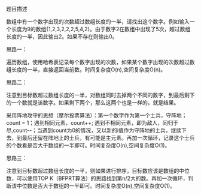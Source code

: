 题目描述

数组中有一个数字出现的次数超过数组长度的一半，请找出这个数字。例如输入一个长度为9的数组{1,2,3,2,2,2,5,4,2}。由于数字2在数组中出现了5次，超过数组长度的一半，因此输出2。如果不存在则输出0。

思路一：

遍历数组，使用哈希表记录每个数字出现的次数，如果某个数字出现的次数超过数组长度的一半，直接返回当前数。时间复杂度O(n),空间复杂度O(n)。

思路二：

注意到目标数超过数组长度的一半，对数组同时去掉两个不同的数字，到最后剩下的一个数就是该数字。如果剩下两个，那么这两个也是一样的，就是结果。

采用阵地攻守的思想（摩尔投票算法）：第一个数字作为第一个士兵，守阵地；count = 1；遇到相同元素，count++; 遇到不相同元素，即为敌人，同归于尽,count--；当遇到count为0的情况，又以新的i值作为守阵地的士兵，继续下去，到最后还留在阵地上的士兵，有可能是主元素。再加一次循环，记录这个士兵的个数看是否大于数组的一半即可。时间复杂度O(n),空间复杂度O(1)。

思路三：

注意到目标数超过数组长度的一半，则如果进行排序，目标数应该是数组的中位数，可以使用TOP K（BFPRT算法）的思路找到第n/2大的数。再加一次循环，判断该中位数是否大于数组的一半即可。时间复杂度O(n),空间复杂度O(1)。
